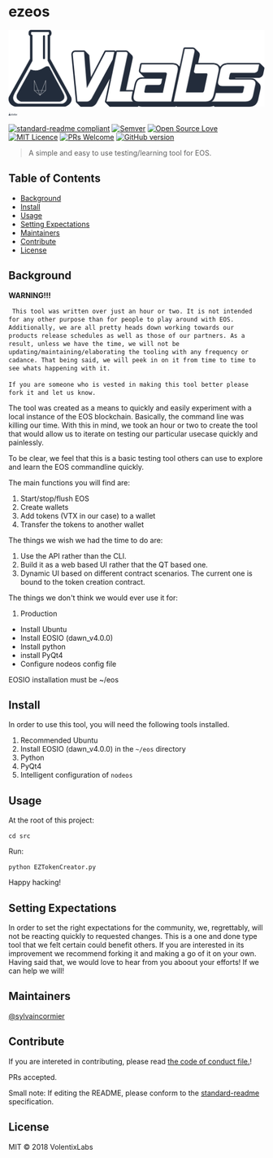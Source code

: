# ezeos

![banner](logo.png)
<img src="logo.png" alt="banner" height="5">

[![standard-readme compliant](https://img.shields.io/badge/standard--readme-OK-green.svg?style=flat-square)](https://github.com/RichardLitt/standard-readme)
[![Semver](http://img.shields.io/SemVer/2.0.0.png)](http://semver.org/spec/v2.0.0.html)
[![Open Source Love](https://badges.frapsoft.com/os/v1/open-source.png?v=103)](https://github.com/ellerbrock/open-source-badges/)
[![MIT Licence](https://badges.frapsoft.com/os/mit/mit.png?v=103)](https://opensource.org/licenses/mit-license.php)
[![PRs Welcome](https://img.shields.io/badge/PRs-welcome-brightgreen.svg?style=flat-square)](http://makeapullrequest.com)
[![GitHub version](https://badge.fury.io/gh/boennemann%2Fbadges.svg)](http://badge.fury.io/gh/boennemann%2Fbadges)

> A simple and easy to use testing/learning tool for EOS.

## Table of Contents

- [Background](#background)
- [Install](#install)
- [Usage](#usage)
- [Setting Expectations](#setting-expectations)
- [Maintainers](#maintainers)
- [Contribute](#contribute)
- [License](#license)

## Background

**WARNING!!!**
```
 This tool was written over just an hour or two. It is not intended for any other purpose than for people to play around with EOS. 
Additionally, we are all pretty heads down working towards our products release schedules as well as those of our partners. As a result, unless we have the time, we will not be updating/maintaining/elaborating the tooling with any frequency or cadance. That being said, we will peek in on it from time to time to see whats happening with it.

If you are someone who is vested in making this tool better please fork it and let us know.
```

The tool was created as a means to quickly and easily experiment with a local instance of the EOS blockchain. Basically, the command line was killing our time. With this in mind, we took an hour or two to create the tool that would allow us to iterate on testing our particular usecase quickly and painlessly. 

To be clear, we feel that this is a basic testing tool others can use to explore and learn the EOS commandline quickly.

The main functions you will find are:
1. Start/stop/flush EOS
2. Create wallets
3. Add tokens (VTX in our case) to a wallet
4. Transfer the tokens to another wallet


The things we wish we had the time to do are:
1. Use the API rather than the CLI.
2. Build it as a web based UI rather that the QT based one.
3. Dynamic UI based on different contract scenarios. The current one is bound to the token creation contract.

The things we don't think we would ever use it for:
1. Production

- Install Ubuntu 
- Install EOSIO (dawn_v4.0.0)
- Install python
- install PyQt4
- Configure nodeos config file

EOSIO installation must be ~/eos

## Install

In order to use this tool, you will need the following tools installed.

1. Recommended Ubuntu
2. Install EOSIO (dawn_v4.0.0) in the `~/eos` directory
3. Python
4. PyQt4
5. Intelligent configuration of `nodeos`

## Usage

At the root of this project:

```
cd src
```

Run:
```
python EZTokenCreator.py
```

Happy hacking!

## Setting Expectations

In order to set the right expectations for the community, we, regrettably, will not be reacting quickly to requested changes. This is a one and done type tool that we felt certain could benefit others. If you are interested in its improvement we recommend forking it and making a go of it on your own. Having said that, we would love to hear from you aboout your efforts! If we can help we will!

## Maintainers

[@sylvaincormier](https://github.com/sylvaincormier)

## Contribute

If you are intereted in contributing, please read [the code of conduct file.](code-of-conduct.md)!

PRs accepted.

Small note: If editing the README, please conform to the [standard-readme](https://github.com/RichardLitt/standard-readme) specification.

## License

MIT © 2018 VolentixLabs

